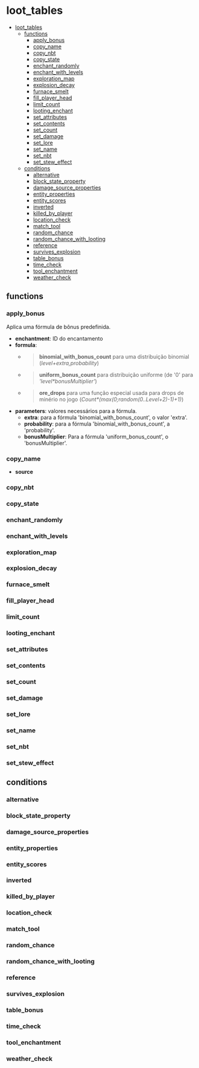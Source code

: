 # loot_tables

- [loot_tables](#loot_tables)
  - [functions](#functions)
    - [apply_bonus](#apply_bonus)
    - [copy_name](#copy_name)
    - [copy_nbt](#copy_nbt)
    - [copy_state](#copy_state)
    - [enchant_randomly](#enchant_randomly)
    - [enchant_with_levels](#enchant_with_levels)
    - [exploration_map](#exploration_map)
    - [explosion_decay](#explosion_decay)
    - [furnace_smelt](#furnace_smelt)
    - [fill_player_head](#fill_player_head)
    - [limit_count](#limit_count)
    - [looting_enchant](#looting_enchant)
    - [set_attributes](#set_attributes)
    - [set_contents](#set_contents)
    - [set_count](#set_count)
    - [set_damage](#set_damage)
    - [set_lore](#set_lore)
    - [set_name](#set_name)
    - [set_nbt](#set_nbt)
    - [set_stew_effect](#set_stew_effect)
  - [conditions](#conditions)
    - [alternative](#alternative)
    - [block_state_property](#block_state_property)
    - [damage_source_properties](#damage_source_properties)
    - [entity_properties](#entity_properties)
    - [entity_scores](#entity_scores)
    - [inverted](#inverted)
    - [killed_by_player](#killed_by_player)
    - [location_check](#location_check)
    - [match_tool](#match_tool)
    - [random_chance](#random_chance)
    - [random_chance_with_looting](#random_chance_with_looting)
    - [reference](#reference)
    - [survives_explosion](#survives_explosion)
    - [table_bonus](#table_bonus)
    - [time_check](#time_check)
    - [tool_enchantment](#tool_enchantment)
    - [weather_check](#weather_check)

## functions

### apply_bonus
Aplica uma fórmula de bônus predefinida.
- **enchantment**: ID do encantamento
- **formula**:
  - > **binomial_with_bonus_count** para uma distribuição binomial (*level+extra,probability*)
  - > **uniform_bonus_count** para distribuição uniforme (de '0' para *'level\*bonusMultiplier'*) 
  - > **ore_drops** para uma função especial usada para drops de minério no jogo (*Count\*(max(0;random(0..Level+2)-1)+1)*)
- **parameters**: valores necessários para a fórmula.
  - **extra**: para a fórmula 'binomial_with_bonus_count', o valor 'extra'.
  - **probability**: para a fórmula 'binomial_with_bonus_count', a 'probability'.
  - **bonusMultiplier**: Para a fórmula 'uniform_bonus_count', o 'bonusMultiplier'.
### copy_name
- **source**
### copy_nbt
### copy_state 
### enchant_randomly
### enchant_with_levels
### exploration_map
### explosion_decay
### furnace_smelt
### fill_player_head
### limit_count
### looting_enchant
### set_attributes
### set_contents
### set_count
### set_damage
### set_lore
### set_name
### set_nbt
### set_stew_effect

## conditions
### alternative
### block_state_property 
### damage_source_properties 
### entity_properties 
### entity_scores
### inverted 
### killed_by_player 
### location_check 
### match_tool 
### random_chance 
### random_chance_with_looting 
### reference 
### survives_explosion 
### table_bonus 
### time_check
### tool_enchantment 
### weather_check